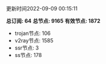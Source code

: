 更新时间2022-09-09 00:15:11

**总订阅: 64**
**总节点: 9165**
**有效节点: 1872**
- trojan节点: 106
- v2ray节点: 1585
- ssr节点: 3
- ss节点: 178
